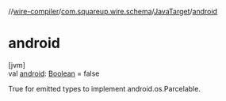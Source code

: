 //[wire-compiler](../../../index.md)/[com.squareup.wire.schema](../index.md)/[JavaTarget](index.md)/[android](android.md)

# android

[jvm]\
val [android](android.md): [Boolean](https://kotlinlang.org/api/latest/jvm/stdlib/kotlin/-boolean/index.html) = false

True for emitted types to implement android.os.Parcelable.
